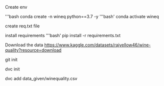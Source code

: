 Create env

'''bash
conda create -n wineq python==3.7 -y
'''bash'
conda activate wineq

create req.txt file

install requirements
'''bash'
pip install -r requirements.txt

Download the data
https://www.kaggle.com/datasets/rajyellow46/wine-quality?resource=download

git init

dvc init

dvc add data_given/winequality.csv



